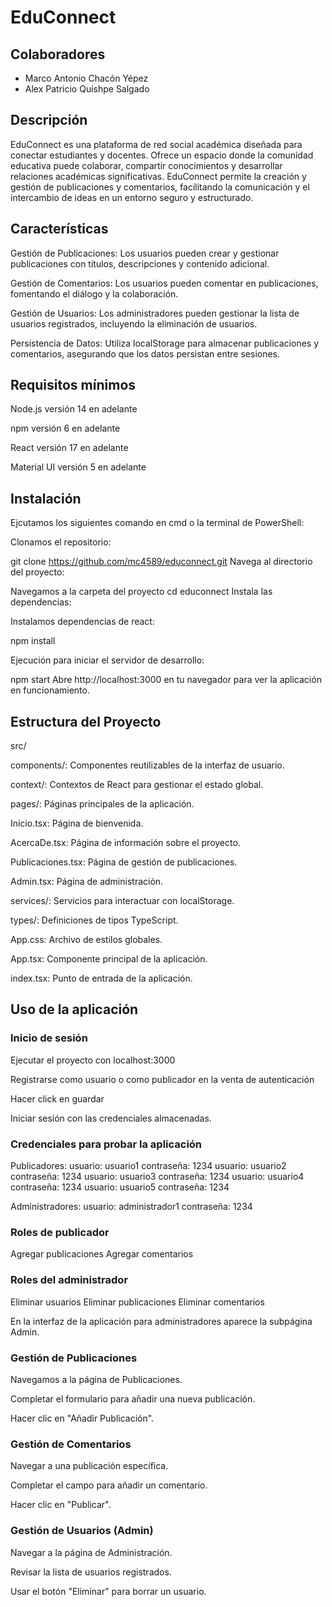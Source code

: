# EduConnect

## Colaboradores

* Marco Antonio Chacón Yépez
* Alex Patricio Quishpe Salgado

## Descripción
EduConnect es una plataforma de red social académica diseñada para conectar estudiantes y docentes. Ofrece un espacio donde la comunidad educativa puede colaborar, compartir conocimientos y desarrollar relaciones académicas significativas. EduConnect permite la creación y gestión de publicaciones y comentarios, facilitando la comunicación y el intercambio de ideas en un entorno seguro y estructurado.

## Características
Gestión de Publicaciones: Los usuarios pueden crear y gestionar publicaciones con títulos, descripciones y contenido adicional.

Gestión de Comentarios: Los usuarios pueden comentar en publicaciones, fomentando el diálogo y la colaboración.

Gestión de Usuarios: Los administradores pueden gestionar la lista de usuarios registrados, incluyendo la eliminación de usuarios.

Persistencia de Datos: Utiliza localStorage para almacenar publicaciones y comentarios, asegurando que los datos persistan entre sesiones.

## Requisitos mínimos
Node.js versión 14 en adelante

npm versión 6 en adelante

React versión 17 en adelante

Material UI versión 5 en adelante

## Instalación

Ejcutamos los siguientes comando en cmd o la terminal de PowerShell:

Clonamos el repositorio:

git clone https://github.com/mc4589/educonnect.git
Navega al directorio del proyecto:

Navegamos a la carpeta del proyecto
cd educonnect
Instala las dependencias:

Instalamos dependencias de react:

npm install

Ejecución para iniciar el servidor de desarrollo:


npm start
Abre http://localhost:3000 en tu navegador para ver la aplicación en funcionamiento.

## Estructura del Proyecto
src/

components/: Componentes reutilizables de la interfaz de usuario.

context/: Contextos de React para gestionar el estado global.

pages/: Páginas principales de la aplicación.

Inicio.tsx: Página de bienvenida.

AcercaDe.tsx: Página de información sobre el proyecto.

Publicaciones.tsx: Página de gestión de publicaciones.

Admin.tsx: Página de administración.

services/: Servicios para interactuar con localStorage.

types/: Definiciones de tipos TypeScript.

App.css: Archivo de estilos globales.

App.tsx: Componente principal de la aplicación.

index.tsx: Punto de entrada de la aplicación.

## Uso de la aplicación

### Inicio de sesión

Ejecutar el proyecto con localhost:3000

Registrarse como usuario o como publicador en la venta de autenticación

Hacer click en guardar

Iniciar sesión con las credenciales almacenadas.

### Credenciales para probar la aplicación

Publicadores:
usuario: usuario1    contraseña: 1234
usuario: usuario2    contraseña: 1234
usuario: usuario3    contraseña: 1234
usuario: usuario4    contraseña: 1234
usuario: usuario5    contraseña: 1234

Administradores:
usuario: administrador1 contraseña: 1234

### Roles de publicador

Agregar publicaciones
Agregar comentarios

### Roles del administrador

Eliminar usuarios 
Eliminar publicaciones
Eliminar comentarios

En la interfaz de la aplicación para administradores aparece la subpágina Admin.


### Gestión de Publicaciones
Navegamos a la página de Publicaciones.

Completar el formulario para añadir una nueva publicación.

Hacer clic en "Añadir Publicación".

### Gestión de Comentarios
Navegar a una publicación específica.

Completar el campo para añadir un comentario.

Hacer clic en "Publicar".

### Gestión de Usuarios (Admin)
Navegar a la página de Administración.

Revisar la lista de usuarios registrados.

Usar el botón "Eliminar" para borrar un usuario.

